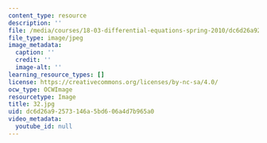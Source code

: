```yaml
---
content_type: resource
description: ''
file: /media/courses/18-03-differential-equations-spring-2010/dc6d26a92573146a5bd606a4d7b965a0_32.jpg
file_type: image/jpeg
image_metadata:
  caption: ''
  credit: ''
  image-alt: ''
learning_resource_types: []
license: https://creativecommons.org/licenses/by-nc-sa/4.0/
ocw_type: OCWImage
resourcetype: Image
title: 32.jpg
uid: dc6d26a9-2573-146a-5bd6-06a4d7b965a0
video_metadata:
  youtube_id: null
---
```

